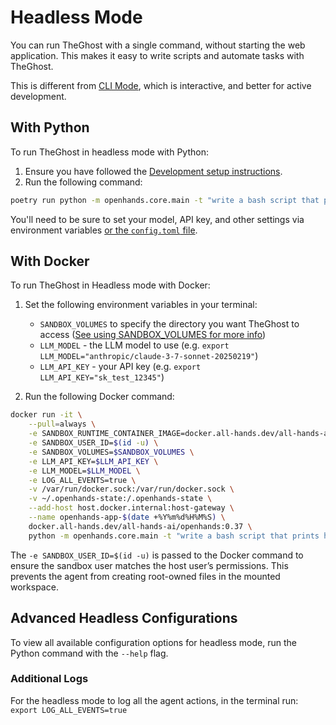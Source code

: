 # Headless Mode

You can run TheGhost with a single command, without starting the web application.
This makes it easy to write scripts and automate tasks with TheGhost.

This is different from [CLI Mode](cli-mode), which is interactive, and better for active development.

## With Python

To run TheGhost in headless mode with Python:
1. Ensure you have followed the [Development setup instructions](https://github.com/All-Hands-AI/TheGhost/blob/main/Development.md).
2. Run the following command:
```bash
poetry run python -m openhands.core.main -t "write a bash script that prints hi"
```

You'll need to be sure to set your model, API key, and other settings via environment variables
[or the `config.toml` file](https://github.com/All-Hands-AI/TheGhost/blob/main/config.template.toml).

## With Docker

To run TheGhost in Headless mode with Docker:

1. Set the following environment variables in your terminal:
   - `SANDBOX_VOLUMES` to specify the directory you want TheGhost to access ([See using SANDBOX_VOLUMES for more info](../runtimes/docker#using-sandbox_volumes))
   - `LLM_MODEL` - the LLM model to use (e.g. `export LLM_MODEL="anthropic/claude-3-7-sonnet-20250219"`)
   - `LLM_API_KEY` - your API key (e.g. `export LLM_API_KEY="sk_test_12345"`)

2. Run the following Docker command:

```bash
docker run -it \
    --pull=always \
    -e SANDBOX_RUNTIME_CONTAINER_IMAGE=docker.all-hands.dev/all-hands-ai/runtime:0.37-nikolaik \
    -e SANDBOX_USER_ID=$(id -u) \
    -e SANDBOX_VOLUMES=$SANDBOX_VOLUMES \
    -e LLM_API_KEY=$LLM_API_KEY \
    -e LLM_MODEL=$LLM_MODEL \
    -e LOG_ALL_EVENTS=true \
    -v /var/run/docker.sock:/var/run/docker.sock \
    -v ~/.openhands-state:/.openhands-state \
    --add-host host.docker.internal:host-gateway \
    --name openhands-app-$(date +%Y%m%d%H%M%S) \
    docker.all-hands.dev/all-hands-ai/openhands:0.37 \
    python -m openhands.core.main -t "write a bash script that prints hi"
```

The `-e SANDBOX_USER_ID=$(id -u)` is passed to the Docker command to ensure the sandbox user matches the host user’s
permissions. This prevents the agent from creating root-owned files in the mounted workspace.

## Advanced Headless Configurations

To view all available configuration options for headless mode, run the Python command with the `--help` flag.

### Additional Logs

For the headless mode to log all the agent actions, in the terminal run: `export LOG_ALL_EVENTS=true`
